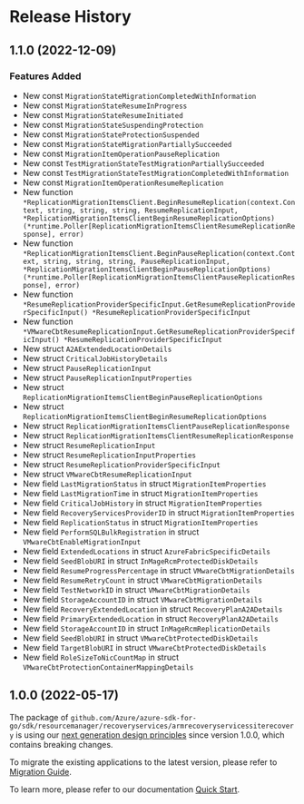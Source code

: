 # Release History

## 1.1.0 (2022-12-09)
### Features Added

- New const `MigrationStateMigrationCompletedWithInformation`
- New const `MigrationStateResumeInProgress`
- New const `MigrationStateResumeInitiated`
- New const `MigrationStateSuspendingProtection`
- New const `MigrationStateProtectionSuspended`
- New const `MigrationStateMigrationPartiallySucceeded`
- New const `MigrationItemOperationPauseReplication`
- New const `TestMigrationStateTestMigrationPartiallySucceeded`
- New const `TestMigrationStateTestMigrationCompletedWithInformation`
- New const `MigrationItemOperationResumeReplication`
- New function `*ReplicationMigrationItemsClient.BeginResumeReplication(context.Context, string, string, string, ResumeReplicationInput, *ReplicationMigrationItemsClientBeginResumeReplicationOptions) (*runtime.Poller[ReplicationMigrationItemsClientResumeReplicationResponse], error)`
- New function `*ReplicationMigrationItemsClient.BeginPauseReplication(context.Context, string, string, string, PauseReplicationInput, *ReplicationMigrationItemsClientBeginPauseReplicationOptions) (*runtime.Poller[ReplicationMigrationItemsClientPauseReplicationResponse], error)`
- New function `*ResumeReplicationProviderSpecificInput.GetResumeReplicationProviderSpecificInput() *ResumeReplicationProviderSpecificInput`
- New function `*VMwareCbtResumeReplicationInput.GetResumeReplicationProviderSpecificInput() *ResumeReplicationProviderSpecificInput`
- New struct `A2AExtendedLocationDetails`
- New struct `CriticalJobHistoryDetails`
- New struct `PauseReplicationInput`
- New struct `PauseReplicationInputProperties`
- New struct `ReplicationMigrationItemsClientBeginPauseReplicationOptions`
- New struct `ReplicationMigrationItemsClientBeginResumeReplicationOptions`
- New struct `ReplicationMigrationItemsClientPauseReplicationResponse`
- New struct `ReplicationMigrationItemsClientResumeReplicationResponse`
- New struct `ResumeReplicationInput`
- New struct `ResumeReplicationInputProperties`
- New struct `ResumeReplicationProviderSpecificInput`
- New struct `VMwareCbtResumeReplicationInput`
- New field `LastMigrationStatus` in struct `MigrationItemProperties`
- New field `LastMigrationTime` in struct `MigrationItemProperties`
- New field `CriticalJobHistory` in struct `MigrationItemProperties`
- New field `RecoveryServicesProviderID` in struct `MigrationItemProperties`
- New field `ReplicationStatus` in struct `MigrationItemProperties`
- New field `PerformSQLBulkRegistration` in struct `VMwareCbtEnableMigrationInput`
- New field `ExtendedLocations` in struct `AzureFabricSpecificDetails`
- New field `SeedBlobURI` in struct `InMageRcmProtectedDiskDetails`
- New field `ResumeProgressPercentage` in struct `VMwareCbtMigrationDetails`
- New field `ResumeRetryCount` in struct `VMwareCbtMigrationDetails`
- New field `TestNetworkID` in struct `VMwareCbtMigrationDetails`
- New field `StorageAccountID` in struct `VMwareCbtMigrationDetails`
- New field `RecoveryExtendedLocation` in struct `RecoveryPlanA2ADetails`
- New field `PrimaryExtendedLocation` in struct `RecoveryPlanA2ADetails`
- New field `StorageAccountID` in struct `InMageRcmReplicationDetails`
- New field `SeedBlobURI` in struct `VMwareCbtProtectedDiskDetails`
- New field `TargetBlobURI` in struct `VMwareCbtProtectedDiskDetails`
- New field `RoleSizeToNicCountMap` in struct `VMwareCbtProtectionContainerMappingDetails`


## 1.0.0 (2022-05-17)

The package of `github.com/Azure/azure-sdk-for-go/sdk/resourcemanager/recoveryservices/armrecoveryservicessiterecovery` is using our [next generation design principles](https://azure.github.io/azure-sdk/general_introduction.html) since version 1.0.0, which contains breaking changes.

To migrate the existing applications to the latest version, please refer to [Migration Guide](https://aka.ms/azsdk/go/mgmt/migration).

To learn more, please refer to our documentation [Quick Start](https://aka.ms/azsdk/go/mgmt).